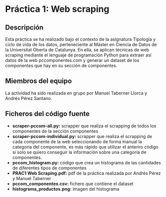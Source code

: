 # Práctica 1: Web scraping

## Descripción
Esta práctica se ha realizado bajo el contexto de la asignatura Tipología y ciclo de vida de los datos, perteneciente al Máster en Ciencia de Datos de la Universitat Oberta de Catalunya. En ella, se aplican técnicas de web scraping mediante el lenguaje de programación Python para extraer así datos de la web pccomponentes.com y generar un dataset de los componentes que hay en su sección de componentes.

## Miembros del equipo
La actividad ha sido realizada en grupo por Manuel Taberner Llorca y Andrés Pérez Santano.

## Ficheros del código fuente
* **scraper-pccom-all.py:** scrapper que realiza el scrapping de todos los componentes de la sección componentes
* **scraper-pccom-individual.py:** scrapper que realiza el scrapping de cada componente de la web seleccionando de forma manual la categoría del componente, es más rápido que utilizar el anteriro código si solo se quiero conseguir la información sobre una categoría de componentes.
* **pccom_histogram.py:** código que crea un histograma de las cantidades de diferentes tipos de componentes
* **PRAC1 Web Scraping.pdf:** pdf de la práctica realizada por Andrés Pérez y Manuel Taberner
* **pccom_componentes.csv:** fichero que contiene el dataset
* **histograma_productos.png:** imagen del histograma

